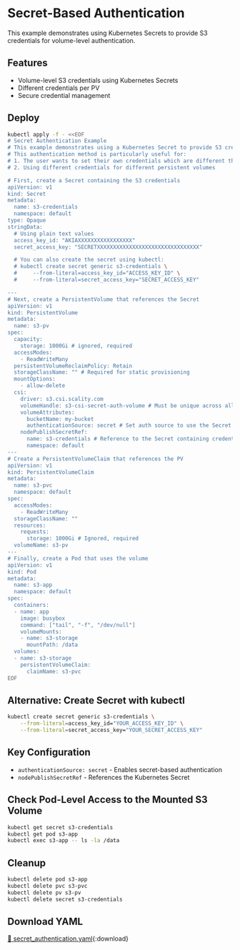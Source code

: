 # Secret-Based Authentication

This example demonstrates using Kubernetes Secrets to provide S3 credentials for volume-level authentication.

## Features

- Volume-level S3 credentials using Kubernetes Secrets
- Different credentials per PV
- Secure credential management

## Deploy

```bash
kubectl apply -f - <<EOF
# Secret Authentication Example
# This example demonstrates using a Kubernetes Secret to provide S3 credentials for the Mountpoint S3 CSI Driver.
# This authentication method is particularly useful for:
# 1. The user wants to set their own credentials which are different than the driver level credentials
# 2. Using different credentials for different persistent volumes

# First, create a Secret containing the S3 credentials
apiVersion: v1
kind: Secret
metadata:
  name: s3-credentials
  namespace: default
type: Opaque
stringData:
  # Using plain text values
  access_key_id: "AKIAXXXXXXXXXXXXXXXXX"
  secret_access_key: "SECRETXXXXXXXXXXXXXXXXXXXXXXXXXXXXXXXX"

  # You can also create the secret using kubectl:
  # kubectl create secret generic s3-credentials \
  #     --from-literal=access_key_id="ACCESS_KEY_ID" \
  #     --from-literal=secret_access_key="SECRET_ACCESS_KEY"

---
# Next, create a PersistentVolume that references the Secret
apiVersion: v1
kind: PersistentVolume
metadata:
  name: s3-pv
spec:
  capacity:
    storage: 1000Gi # ignored, required
  accessModes:
    - ReadWriteMany
  persistentVolumeReclaimPolicy: Retain
  storageClassName: "" # Required for static provisioning
  mountOptions:
    - allow-delete
  csi:
    driver: s3.csi.scality.com
    volumeHandle: s3-csi-secret-auth-volume # Must be unique across all PVs
    volumeAttributes:
      bucketName: my-bucket
      authenticationSource: secret # Set auth source to use the Secret
    nodePublishSecretRef:
      name: s3-credentials # Reference to the Secret containing credentials
      namespace: default
---
# Create a PersistentVolumeClaim that references the PV
apiVersion: v1
kind: PersistentVolumeClaim
metadata:
  name: s3-pvc
  namespace: default
spec:
  accessModes:
    - ReadWriteMany
  storageClassName: ""
  resources:
    requests:
      storage: 1000Gi # Ignored, required
  volumeName: s3-pv
---
# Finally, create a Pod that uses the volume
apiVersion: v1
kind: Pod
metadata:
  name: s3-app
  namespace: default
spec:
  containers:
  - name: app
    image: busybox
    command: ["tail", "-f", "/dev/null"]
    volumeMounts:
    - name: s3-storage
      mountPath: /data
  volumes:
  - name: s3-storage
    persistentVolumeClaim:
      claimName: s3-pvc
EOF
```

## Alternative: Create Secret with kubectl

```bash
kubectl create secret generic s3-credentials \
    --from-literal=access_key_id="YOUR_ACCESS_KEY_ID" \
    --from-literal=secret_access_key="YOUR_SECRET_ACCESS_KEY"
```

## Key Configuration

- `authenticationSource: secret` - Enables secret-based authentication
- `nodePublishSecretRef` - References the Kubernetes Secret

## Check Pod-Level Access to the Mounted S3 Volume

```bash
kubectl get secret s3-credentials
kubectl get pod s3-app
kubectl exec s3-app -- ls -la /data
```

## Cleanup

```bash
kubectl delete pod s3-app
kubectl delete pvc s3-pvc
kubectl delete pv s3-pv
kubectl delete secret s3-credentials
```

## Download YAML

[📁 secret_authentication.yaml](assets/secret_authentication.yaml){:download}
